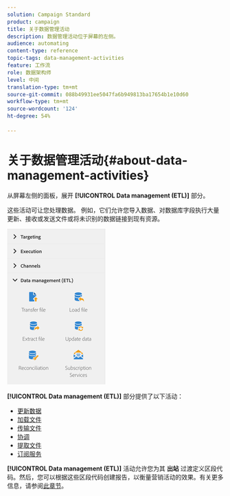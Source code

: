 ```yaml
---
solution: Campaign Standard
product: campaign
title: 关于数据管理活动
description: 数据管理活动位于屏幕的左侧。
audience: automating
content-type: reference
topic-tags: data-management-activities
feature: 工作流
role: 数据架构师
level: 中间
translation-type: tm+mt
source-git-commit: 088b49931ee5047fa6b949813ba17654b1e10d60
workflow-type: tm+mt
source-wordcount: '124'
ht-degree: 54%

---
```



# 关于数据管理活动{#about-data-management-activities}

从屏幕左侧的面板，展开 **[!UICONTROL Data management (ETL)]** 部分。

这些活动可让您处理数据。 例如，它们允许您导入数据、对数据库字段执行大量更新、接收或发送文件或将未识别的数据链接到现有资源。

![](assets/wkf_etl_activities.png)

**[!UICONTROL Data management (ETL)]** 部分提供了以下活动：

* [更新数据](../../automating/using/update-data.md)
* [加载文件](../../automating/using/load-file.md)
* [传输文件](../../automating/using/transfer-file.md)
* [协调](../../automating/using/reconciliation.md)
* [提取文件](../../automating/using/extract-file.md)
* [订阅服务](../../automating/using/subscription-services.md)

**[!UICONTROL Data management (ETL)]** 活动允许您为其 **出站** 过渡定义区段代码。然后，您可以根据这些区段代码创建报告，以衡量营销活动的效果。有关更多信息，请参阅[此章节](../../reporting/using/creating-a-report-workflow-segment.md)。
